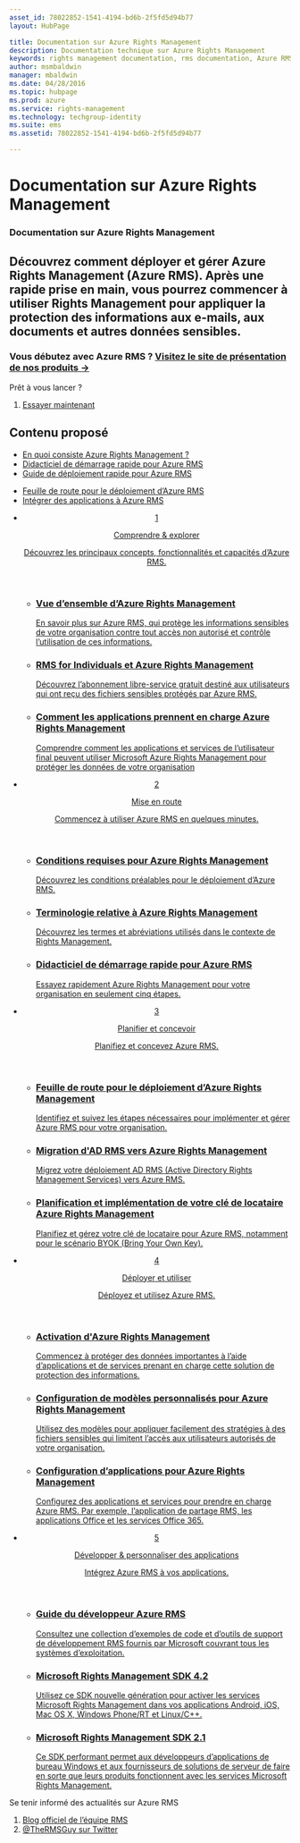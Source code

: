 ```yaml
---
asset_id: 78022852-1541-4194-bd6b-2f5fd5d94b77
layout: HubPage

title: Documentation sur Azure Rights Management
description: Documentation technique sur Azure Rights Management
keywords: rights management documentation, rms documentation, Azure RMS documentation
author: msmbaldwin
manager: mbaldwin
ms.date: 04/28/2016
ms.topic: hubpage
ms.prod: azure
ms.service: rights-management
ms.technology: techgroup-identity
ms.suite: ems
ms.assetid: 78022852-1541-4194-bd6b-2f5fd5d94b77

---
```

# Documentation sur Azure Rights Management
<article id="main">
    <section id="hero-content">
      <h1>Documentation sur Azure Rights Management</h1>
      <h2>Découvrez comment déployer et gérer Azure Rights Management (Azure RMS). Après une rapide prise en main, vous pourrez commencer à utiliser Rights Management pour appliquer la protection des informations aux e-mails, aux documents et autres données sensibles.</h2>
      <h3>Vous débutez avec Azure RMS ? <a href="http://www.microsoft.com/en-us/server-cloud/products/azure-rights-management/" target="_blank">Visitez le site de présentation de nos produits &rarr;</a></h3>
    </section>
    <aside class="alert section-border">
        <p>Prêt à vous lancer ?</p>
        <ol class="action-list">
            <li><a href="https://portal.office.com/Signup/Signup.aspx?&OfferId=A43415D3-404C-4df3-B31B-AAD28118A778&dl=RIGHTSMANAGEMENT&ali=1#0" target="_blank" class="button-bordered button-translucent">Essayer maintenant</a></li>
        </ol>
    </aside>
    <section id="featured" class="container">
      <h2 class="section-heading"><span class="icon icon-warning"></span> Contenu proposé</h2>
      <div class="features row">
        <ul class="column column-half">
          <li><a href="./understand-explore/what-is-azure-rms.md">En quoi consiste Azure Rights Management ?</a></li>
          <li><a href="./get-started/quick-start-tutorial.md">Didacticiel de démarrage rapide pour Azure RMS</a></li>
          <li><a href="./get-started/rapid-deployment-guide.md">Guide de déploiement rapide pour Azure RMS</a></li>
        </ul>
        <ul class="column column-half">
          <li><a href="./plan-design/deployment-roadmap.md">Feuille de route pour le déploiement d’Azure RMS</a></li>
          <li><a href="./develop/developers-guide.md">Intégrer des applications à Azure RMS</a></li>
        </ul>
      </div>
    </section>
    <div id="journeys">
      <section class="container">
        <ul class="journeys-list">
          <li class="journey-step">
            <header class="journey-step-header row">
              <a href="./understand-explore/azure-rights-management.md">
                <div class="title column-third">
                  <span class="step-number">1</span>
                  <p>Comprendre &amp; explorer</p>
                </div>
                <p class="description column-two-thirds">Découvrez les principaux concepts, fonctionnalités et capacités d’Azure RMS.</p>
              </a>
            </header>
            <section class="journey-step-elements content">
              <ul class="row">
                <li class="column-third">
                  <a href="./understand-explore/azure-rights-management.md">
                    <h3>Vue d’ensemble d’Azure Rights Management</h3>
                    <p>En savoir plus sur Azure RMS, qui protège les informations sensibles de votre organisation contre tout accès non autorisé et contrôle l’utilisation de ces informations.</p>
                  </a>
                </li>
                <li class="column-third">
                  <a href="./understand-explore/rms-for-individuals.md">
                    <h3>RMS for Individuals et Azure Rights Management</h3>
                    <p>Découvrez l’abonnement libre-service gratuit destiné aux utilisateurs qui ont reçu des fichiers sensibles protégés par Azure RMS.</p>
                  </a>
                </li>
                <li class="column-third">
                  <a href="./understand-explore/applications-support.md">
                    <h3>Comment les applications prennent en charge Azure Rights Management</h3>
                    <p>Comprendre comment les applications et services de l’utilisateur final peuvent utiliser Microsoft Azure Rights Management pour protéger les données de votre organisation </p>
                  </a>
                </li>
              </ul>
            </section>
          </li>
          <li class="journey-step">
            <header class="journey-step-header row">
              <a href="./get-started/requirements-azure-rms.md">
                <div class="title column-third">
                  <span class="step-number">2</span>
                  <p>Mise en route</p>
                </div>
                <p class="description column-two-thirds">Commencez à utiliser Azure RMS en quelques minutes.</p>
              </a>
            </header>
            <section class="journey-step-elements content">
              <ul class="row">
                <li class="column-third">
                  <a href="./get-started/requirements-azure-rms.md">
                    <h3>Conditions requises pour Azure Rights Management</h3>
                    <p>Découvrez les conditions préalables pour le déploiement d’Azure RMS.</p>
                  </a>
                </li>
                <li class="column-third">
                  <a href="./get-started/terminology.md">
                    <h3>Terminologie relative à Azure Rights Management</h3>
                    <p>Découvrez les termes et abréviations utilisés dans le contexte de Rights Management.</p>
                  </a>
                </li>
                <li class="column-third">
                  <a href="./get-started/quick-start-tutorial.md">
                    <h3>Didacticiel de démarrage rapide pour Azure RMS</h3>
                    <p>Essayez rapidement Azure Rights Management pour votre organisation en seulement cinq étapes.</p>
                  </a>
                </li>
              </ul>
            </section>
          </li>
          <li class="journey-step">
            <header class="journey-step-header row">
              <a href="./plan-design/deployment-roadmap.md">
                <div class="title column-third">
                  <span class="step-number"> 3</span>
                  <p>Planifier et concevoir</p>
                </div>
                <p class="description column-two-thirds">Planifiez et concevez Azure RMS.</p>
              </a>
            </header>
            <section class="journey-step-elements content">
              <ul class="row">
                <li class="column-third">
                  <a href="./plan-design/deployment-roadmap.md">
                    <h3>Feuille de route pour le déploiement d’Azure Rights Management</h3>
                    <p>Identifiez et suivez les étapes nécessaires pour implémenter et gérer Azure RMS pour votre organisation.</p>
                  </a>
                </li>
                <li class="column-third">
                  <a href="./plan-design/migrate-from-ad-rms-to-azure-rms.md">
                    <h3>Migration d'AD RMS vers Azure Rights Management</h3>
                    <p>Migrez votre déploiement AD RMS (Active Directory Rights Management Services) vers Azure RMS.</p>
                  </a>
                </li>
                <li class="column-third">
                  <a href="./plan-design/plan-implement-tenant-key.md">
                    <h3>Planification et implémentation de votre clé de locataire Azure Rights Management</h3>
                    <p>Planifiez et gérez votre clé de locataire pour Azure RMS, notamment pour le scénario BYOK (Bring Your Own Key).</p>
                  </a>
                </li>
              </ul>
            </section>
          </li>
          <li class="journey-step">
            <header class="journey-step-header row">
              <a href="./deploy-use/activate-service.md">
                <div class="title column-third">
                  <span class="step-number"> 4</span>
                  <p>Déployer et utiliser</p>
                </div>
                <p class="description column-two-thirds">Déployez et utilisez Azure RMS.</p>
              </a>
            </header>
            <section class="journey-step-elements content">
              <ul class="row">
                 <li class="column-third">
                 <a href="./deploy-use/activate-service.md">
                    <h3>Activation d'Azure Rights Management</h3>
                    <p>Commencez à protéger des données importantes à l’aide d’applications et de services prenant en charge cette solution de protection des informations.</p>
                  </a>
                </li>
                <li class="column-third">
                  <a href="./deploy-use/configure-custom-templates.md">
                    <h3>Configuration de modèles personnalisés pour Azure Rights Management</h3>
                    <p>Utilisez des modèles pour appliquer facilement des stratégies à des fichiers sensibles qui limitent l’accès aux utilisateurs autorisés de votre organisation.</p>
                 </a>
                </li>
                <li class="column-third">
                  <a href="./deploy-use/configure-applications.md">
                    <h3>Configuration d’applications pour Azure Rights Management</h3>
                    <p>Configurez des applications et services pour prendre en charge Azure RMS. Par exemple, l’application de partage RMS, les applications Office et les services Office 365.</p>
                 </a>
                </li>
              </ul>
            </section>
          </li>
          <li class="journey-step">
            <header class="journey-step-header row">
              <a href="./develop/developers-guide.md">
                <div class="title column-third">
                  <span class="step-number"> 5</span>
                  <p>Développer &amp; personnaliser des applications</p>
                </div>
                <p class="description column-two-thirds">Intégrez Azure RMS à vos applications.
                </p>
              </a>
            </header>
            <section class="journey-step-elements content">
              <ul class="row">
                <li class="column-third">
                  <a href="./develop/developers-guide.md">
                    <h3>Guide du développeur Azure RMS</h3>
                    <p>Consultez une collection d’exemples de code et d’outils de support de développement RMS fournis par Microsoft couvrant tous les systèmes d’exploitation.</p>
                  </a>
                </li>
                <li class="column-third">
                  <a href="./develop/active-directory-rights-management-services-multi-platform-thin-client-sdk-portal.md">
                    <h3>Microsoft Rights Management SDK 4.2</h3>
                    <p>Utilisez ce SDK nouvelle génération pour activer les services Microsoft Rights Management dans vos applications Android, iOS, Mac OS X, Windows Phone/RT et Linux/C++.</p>
                  </a>
                </li>
                <li class="column-third">
                  <a href="./develop/microsoft-information-protection-and-control-client-portal.md">
                    <h3>Microsoft Rights Management SDK 2.1</h3>
                    <p>Ce SDK performant permet aux développeurs d’applications de bureau Windows et aux fournisseurs de solutions de serveur de faire en sorte que leurs produits fonctionnent avec les services Microsoft Rights Management.</p>
                  </a>
                </li>
              </ul>
            </section>
          </li>
        </ul>
      </section>
    </div>
    <aside class="alert alert-social">
      <p>Se tenir informé des actualités sur Azure RMS <ol class="action-list">
        <li><a href="http://blogs.technet.com/b/rms/" target="_blank" class="button-bordered button-translucent">Blog officiel de l’équipe RMS</a></li>
        <li><a href="https://twitter.com/TheRMSGuy" target="_blank" class="button-bordered button-translucent">@TheRMSGuy sur Twitter</a></li>
      </ol>
    </aside>
</article>


<!--HONumber=May16_HO3-->


